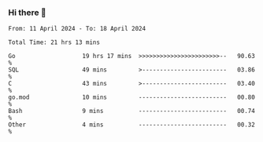 ### Hi there 👋

<!--
**zhumeme/zhumeme** is a ✨ _special_ ✨ repository because its `README.md` (this file) appears on your GitHub profile.

Here are some ideas to get you started:

- 🔭 I’m currently working on ...
- 🌱 I’m currently learning ...
- 👯 I’m looking to collaborate on ...
- 🤔 I’m looking for help with ...
- 💬 Ask me about ...
- 📫 How to reach me: ...
- 😄 Pronouns: ...
- ⚡ Fun fact: ...
-->

<!--START_SECTION:waka-->

```all_time
From: 11 April 2024 - To: 18 April 2024

Total Time: 21 hrs 13 mins

Go                   19 hrs 17 mins  >>>>>>>>>>>>>>>>>>>>>>>--   90.63 %
SQL                  49 mins         >------------------------   03.86 %
C                    43 mins         >------------------------   03.40 %
go.mod               10 mins         -------------------------   00.80 %
Bash                 9 mins          -------------------------   00.74 %
Other                4 mins          -------------------------   00.32 %
```

<!--END_SECTION:waka-->
